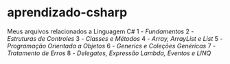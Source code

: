 # aprendizado-csharp
Meus arquivos relacionados a Linguagem C#
1 - *Fundamentos*
2 - *Estruturas de Controles*
3 - *Classes e Métodos*
4 - *Array, ArrayList e List*
5 - *Programação Orientada a Objetos*
6 - *Generics e Coleções Genéricas*
7 - *Tratamento de Erros*
8 - *Delegates, Expressão Lambda, Eventos e LINQ*
